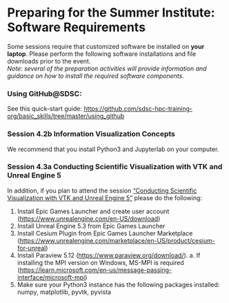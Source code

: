 # Preparing for the Summer Institute: Software Requirements
Some sessions require that customized software be installed on **your laptop**. Please perform the following software installations and file downloads prior to the event. <br/> *Note: several of the preparation activities will provide information and guidance on how to install the required software components.*

### Using GitHub@SDSC:<a name="github"></a>

See this quick-start guide: https://github.com/sdsc-hpc-training-org/basic_skills/tree/master/using_github

### Session 4.2b Information Visualization Concepts 
We recommend that you install Python3 and Jupyterlab on your computer. 

### Session 4.3a Conducting Scientific Visualization with VTK and Unreal Engine 5
In addition, if you plan to attend the session [“Conducting Scientific Visualization with VTK and Unreal Engine 5”](https://github.com/sdsc/sdsc-summer-institute-2024/tree/main/4.3a_scientific_vis_vtk_engine5) please do the following:
1.	Install Epic Games Launcher and create user account (https://www.unrealengine.com/en-US/download)
2.	Install Unreal Engine 5.3 from Epic Games Launcher
3.	Install Cesium Plugin from Epic Games Launcher Marketplace (https://www.unrealengine.com/marketplace/en-US/product/cesium-for-unreal)
4.	Install Paraview 5.12 (https://www.paraview.org/download/).
a.	If installing the MPI version on Windows, MS-MPI is required (https://learn.microsoft.com/en-us/message-passing-interface/microsoft-mpi)
5.	Make sure your Python3 instance has the following packages installed: numpy, matplotlib, pyvtk, pyvista

